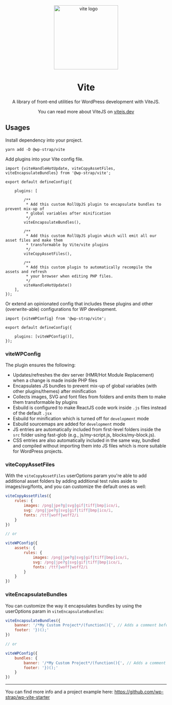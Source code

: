 <div align="center">
  <a href="https://vitejs.dev/">
    <img width="200" height="200" hspace="10" src="https://vitejs.dev/logo.svg" alt="vite logo" />
  </a>
  <h1>Vite</h1>
  <p>
A library of front-end utilities for WordPress development with ViteJS.

You can read more about ViteJS on [vitejs.dev](https://vitejs.dev)
</p>
</div>


## Usages

Install dependency into your project.
```
yarn add -D @wp-strap/vite
```

Add plugins into your Vite config file.
```JS
import {viteHandleHotUpdate, viteCopyAssetFiles, viteEncapsulateBundles} from '@wp-strap/vite';

export default defineConfig({
    
    plugins: [
        
        /**
         * Add this custom RollUpJS plugin to encapsulate bundles to prevent mix-up of
         * global variables after minification
         */
        viteEncapsulateBundles(),

        /**
         * Add this custom RollUpJS plugin which will emit all our asset files and make them
         * transformable by Vite/vite plugins
         */
        viteCopyAssetFiles(),
        
        /**
         * Add this custom plugin to automatically recompile the assets and refresh
         * your browser when editing PHP files.
         */
        viteHandleHotUpdate()
    ],
});
```

Or extend an opinionated config that includes these plugins and other (overwrite-able) configurations for WP development. 
```JS
import {viteWPConfig} from '@wp-strap/vite';

export default defineConfig({

    plugins: [viteWPConfig()], 
});
```

### viteWPConfig 

The plugin ensures the following:

- Updates/refreshes the dev server (HMR/Hot Module Replacement) when a change is made inside PHP files
- Encapsulates JS bundles to prevent mix-up of global variables (with other plugins/themes) after minification
- Collects images, SVG and font files from folders and emits them to make them transformable by plugins
- Esbuild is configured to make ReactJS code work inside `.js` files instead of the default `.jsx`
- Esbuild for minification which is turned off for `development` mode
- Esbuild sourcemaps are added for `development` mode
- JS entries are automatically included from first-level folders inside the `src` folder using fast-glob (e.g., js/my-script.js, blocks/my-block.js).
- CSS entries are also automatically included in the same way, bundled and compiled without importing them into JS files which is more suitable for WordPress projects.


### viteCopyAssetFiles

With the `viteCopyAssetFiles` userOptions param you're able to add additional asset folders by adding additional test rules aside to images/svg/fonts, and you can customize the default ones as well:
```js
viteCopyAssetFiles({
    rules: {
        images: /png|jpe?g|svg|gif|tiff|bmp|ico/i,
        svg: /png|jpe?g|svg|gif|tiff|bmp|ico/i,
        fonts: /ttf|woff|woff2/i
    }
})

// or 

viteWPConfig({
    assets: {
        rules: {
            images: /png|jpe?g|svg|gif|tiff|bmp|ico/i,
            svg: /png|jpe?g|svg|gif|tiff|bmp|ico/i,
            fonts: /ttf|woff|woff2/i
        }
    }
})
```
### viteEncapsulateBundles
You can customize the way it encapsulates bundles by using the userOptions param in `viteEncapsulateBundles`:
```js
viteEncapsulateBundles({
    banner: '/*My Custom Project*/(function(){', // Adds a comment before each bundle
    footer: '})();'
})

// or

viteWPConfig({
    bundles: {
        banner: '/*My Custom Project*/(function(){', // Adds a comment before each bundle
        footer: '})();'
    }
})
```

----

You can find more info and a project example here: https://github.com/wp-strap/wp-vite-starter